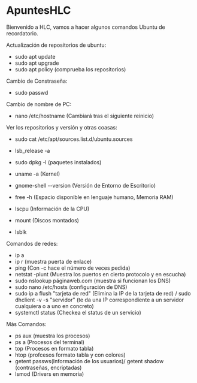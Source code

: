 # ApuntesHLC

Bienvenido a HLC, vamos a hacer algunos comandos Ubuntu de recordatorio.

Actualización de repositorios de ubuntu:
- sudo apt update
- sudo apt upgrade
- sudo apt policy (comprueba los repositorios)

Cambio de Constraseña:
- sudo passwd

Cambio de nombre de PC:
- nano /etc/hostname (Cambiará tras el siguiente reinicio)

Ver los repositorios y versión y otras coasas:
- sudo cat /etc/apt/sources.list.d/ubuntu.sources
- lsb_release -a
- sudo dpkg -l (paquetes instalados)
- uname -a (Kernel)
- gnome-shell --version (Versión de Entorno de Escritorio)
- free -h (Espacio disponible en lenguaje humano, Memoria RAM)
- lscpu (Información de la CPU)

- mount (Discos montados)
- lsblk

Comandos de redes:
- ip a
- ip r (muestra puerta de enlace)
- ping (Con -c hace el número de veces pedida)
- netstat -plunt (Muestra los puertos en cierto protocolo y en escucha)
- sudo nslookup páginaweb.com (muestra si funcionan los DNS)
- sudo nano /etc/hosts (configuración de DNS)
- sudo ip a flush "tarjeta de red" (Elimina la IP de la tarjeta de red) / sudo dhclient -v -s "servidor" (te da una IP correspondiente a un servidor cualquiera o a uno en concreto)
- systemctl status (Checkea el status de un servicio)

Más Comandos:
- ps aux (muestra los procesos)
- ps a (Procesos del terminal)
- top (Procesos en formato tabla)
- htop (profcesos formato tabla y con colores)
- getent passws(Información de los usuarios)/ getent shadow (contraseñas, encriptadas)
- lsmod (Drivers en memoria)
